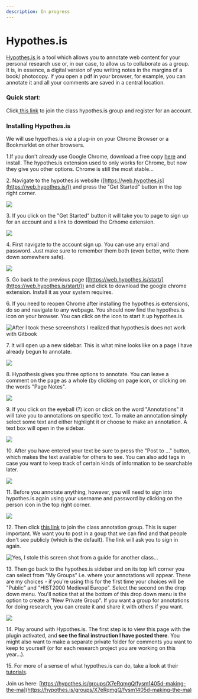 ```yaml
---
description: In progress
---
```


# Hypothes.is

[Hypothes.is ](https://hypothes.is)is a tool which allows you to annotate web content for your personal research use or, in our case, to allow us to collaborate as a group. It is, in essence, a digital version of you writing notes in the margins of a book/ photocopy. If you open a pdf in your browser, for example, you can annotate it and all your comments are saved in a central location.

### Quick start:

Click[ this link](https://hypothes.is/groups/X7eRqmgQ/fysm1405d-making-the-ma) to join the class hypothes.is group and register for an account.&#x20;

### Installing Hypothes.is

We will use hypothes.is _via_ a plug-in on your Chrome Browser or a Bookmarklet on other browsers.

1.If you don't already use Google Chrome, download a free copy [here](https://www.google.ca/chrome/) and install. The hypothes.is extension used to only works for Chrome, but now they give you other options. Chrome is still the most stable...

2\. Navigate to the hypothes.is website ([https://web.hypothes.is](https://web.hypothes.is/)) and press the "Get Started" button in the top right corner.&#x20;

![](../../.gitbook/assets/Screen%20Shot%202020-06-16%20at%202.03.38%20PM.png)

3\. If you click on the "Get Started" button it will take you to page to sign up for an account and a link to download the Crhome extension.&#x20;

![](../../.gitbook/assets/Screen%20Shot%202020-06-16%20at%202.01.06%20PM.png)

4\. First navigate to the account sign up. You can use any email and password. Just make sure to remember them both (even better, write them down somewhere safe).&#x20;

![](../../.gitbook/assets/Screen%20Shot%202020-06-16%20at%202.01.28%20PM.png)

5\. Go back to the previous page ([https://web.hypothes.is/start/](https://web.hypothes.is/start/)) and click to download the google chrome extension. Install it as your system requires.&#x20;

6\. If you need to reopen Chrome after installing the hypothes.is extensions, do so and navigate to any webpage. You should now find the hypothes.is icon on your browser. You can click on the icon to start it up hypothes.is.&#x20;

![After I took these screenshots I realized that hypothes.is does not work with Gitbook](../../.gitbook/assets/Screen%20Shot%202020-06-17%20at%209.16.27%20AM.png)

7\. It will open up a new sidebar. This is what mine looks like on a page I have already begun to annotate.&#x20;

![](../../.gitbook/assets/Screen%20Shot%202020-06-17%20at%209.28.08%20AM.png)

8\. Hypothesis gives you three options to annotate. You can leave a comment on the page as a whole (by clicking on page icon, or clicking on the words "Page Notes".&#x20;

![](../../.gitbook/assets/Screen%20Shot%202020-06-17%20at%209.56.05%20AM.png)

9\. If you click on the eyeball (?) icon or click on the word "Annotations" it will take you to annotations on specific text. To make an annotation simply select some text and either highlight it or choose to make an annotation. A text box will open in the sidebar.&#x20;

![](../../.gitbook/assets/Screen%20Shot%202020-06-17%20at%209.28.50%20AM.png)

10\. After you have entered your text be sure to press the "Post to ..." button, which makes the text available for others to see. You can also add tags in case you want to keep track of certain kinds of information to be searchable later.&#x20;

![](../../.gitbook/assets/Screen%20Shot%202020-06-17%20at%2010.01.43%20AM.png)

11\. Before you annotate anything, however, you will need to sign into hypothes.is again using your username and password by clicking on the person icon in the top right corner.&#x20;

![](../../.gitbook/assets/Screen%20Shot%202020-06-17%20at%209.36.21%20AM.png)

12\. Then click [this link](https://hypothes.is/groups/X7eRqmgQ/fysm1405d-making-the-ma) to join the class annotation group. This is super important. We want you to post in a goup that we can find and that people don't see publicly (which is the default). The link will ask you to sign in again.&#x20;

![Yes, I stole this screen shot from a guide for another class...](../../.gitbook/assets/Screen%20Shot%202020-06-17%20at%209.44.24%20AM.png)

13\. Then go back to the hypothes.is sidebar and on its top left corner you can select from "My Groups" i.e. where your annotations will appear. These are my choices - if you're using this for the first time your choices will be "Public" and "HIST2000 Medieval Europe". Select the second on the drop down menu. You'll notice that at the bottom of this drop down menu is the option to create a "New Private Group". If you want a group for annotations for doing research, you can create it and share it with others if you want.&#x20;

![](../../.gitbook/assets/Screen%20Shot%202020-06-17%20at%209.36.44%20AM.png)

14\. Play around with Hypothes.is. The first step is to view this page with the plugin activated, and **see the final instruction I have posted there**. You might also want to make a separate private folder for comments you want to keep to yourself (or for each research project you are working on this year...).&#x20;

15\. For more of a sense of what hypothes.is can do, take a look at their [tutorials](https://web.hypothes.is/help-categories/tutorials/).

Join us here: [https://hypothes.is/groups/X7eRqmgQ/fysm1405d-making-the-ma](https://hypothes.is/groups/X7eRqmgQ/fysm1405d-making-the-ma)
